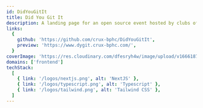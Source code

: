 ```yaml
---
id: DidYouGitIt
title: Did You Git It
description: A landing page for an open source event hosted by clubs of BITS Pilani, Hyderabad Campus. This static website was built with NextJS and TailwindCSS
links:
  {
    github: 'https://github.com/crux-bphc/DidYouGitIt',
    preview: 'https://www.dygit.crux-bphc.com/',
  }
coverImage: 'https://res.cloudinary.com/dfesryh4w/image/upload/v1666187838/portfolio/did-you-git-it.png'
domains: ['frontend']
techStack:
  [
    { link: '/logos/nextjs.png', alt: 'NextJS' },
    { link: '/logos/typescript.png', alt: 'Typescript' },
    { link: '/logos/tailwind.png', alt: 'Tailwind CSS' },
  ]
---
```

